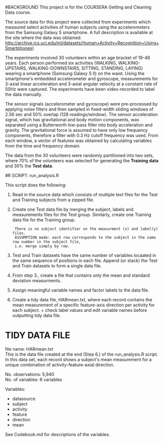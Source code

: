#BACKGROUND
This project is for the COURSERA Getting and Cleaning Data course.

The source data for this project were collected from experiments which measured select activities of human subjects using the accelerometers from the Samsung Galaxy S smartphone. A full description is available at the site where the data was obtained: http://archive.ics.uci.edu/ml/datasets/Human+Activity+Recognition+Using+Smartphones)

The experiments involved 30 volunteers within an age bracket of 19-48 years. Each person performed six activities (WALKING, WALKING-UPSTAIRS, WALKING-DOWNSTAIRS, SITTING, STANDING, LAYING) wearing a smartphone (Samsung Galaxy S II) on the waist.  Using the smartphone's embedded accelerometer and gyroscope, measurements for 3-axial linear acceleration and 3-axial angular velocity at a constant rate of 50Hz were captured. 
The experiments have been video-recorded to label the data manually. 

The sensor signals (accelerometer and gyroscope) were pre-processed by applying noise filters and then sampled in fixed-width sliding windows of 2.56 sec and 50% overlap (128 readings/window). The sensor acceleration signal, which has gravitational and body motion components, was separated using a Butterworth low-pass filter into body acceleration and gravity. The gravitational force is assumed to have only low frequency components, therefore a filter with 0.3 Hz cutoff frequency was used. From each window, a vector of features was obtained by calculating variables from the time and frequency domain.

The data from the 30 volunteers were randomly partitioned into two sets, where 70% of the volunteers was selected for generating the **Training data** and 30% the **Test data**. 




#R SCRIPT: run_analysis.R

This script does the following: 

1. Read in the source data which consists of multiple text files for the Test and Training subjects from a zipped file.
2. Create one Test data file by merging the subject, labels and measurements files for the Test group. Similarly, create one Training data file for the Training group.

        There is no subject identifier on the measurment (x) and label(y) files. 
        ASSUMPTION made: each row corresponds to the subject in the same row number in the subject file, 
        i.e. merge simply by row.
        
3. Test and Train datasets have the same number of variables locaated in the same sequence of positions in each file. Append (or stack) the Test and Train datasets to form a single data file.
4. From step 3., create a file that contains only the mean and standard deviation measurments.
5. Assign meaningful variable names and factor labels to the data file.  
6. Create a tidy data file, HARmean.txt, where each record contains the mean measurement of a specific feature-axis direction per activity for each subject.
       + check label values and edit variable names before outputting tidy data file.
       

# TIDY DATA FILE
file name:  HARmean.txt  
This is the data file created at the end (Step 6.) of the run_analysis.R script. In this data set, each record shows a subject's mean measurement for a unique combination of activity-feature-axial direction.

No. observations: 5,940   
No. of variables: 6 variables  

Variables:  
   - datasource  
   - subject    
   - activity  
   - feature     
   - direction  
   - mean       
 
See Codebook.md for descriptions of the variables.
